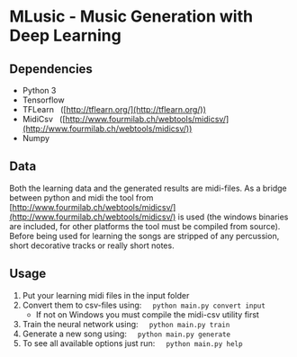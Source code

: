 # MLusic - Music Generation with Deep Learning

## Dependencies
 - Python 3
 - Tensorflow
 - TFLearn &nbsp; ([http://tflearn.org/](http://tflearn.org/))
 - MidiCsv &nbsp; ([http://www.fourmilab.ch/webtools/midicsv/](http://www.fourmilab.ch/webtools/midicsv/))
 - Numpy

## Data
Both the learning data and the generated results are midi-files.
As a bridge between python and midi the tool from 
[http://www.fourmilab.ch/webtools/midicsv/](http://www.fourmilab.ch/webtools/midicsv/)
is used (the windows binaries are included, for other platforms the tool must be compiled from source).
Before being used for learning the songs are stripped of any percussion, short decorative tracks or really short notes.

## Usage
 1. Put your learning midi files in the input folder
 2. Convert them to csv-files using: &nbsp; &nbsp; `python main.py convert input`  
    - If not on Windows you must compile the midi-csv utility first
 4. Train the neural network using: &nbsp; &nbsp; `python main.py train`
 5. Generate a new song using: &nbsp; &nbsp; `python main.py generate`
 6. To see all available options just run: &nbsp; &nbsp; `python main.py help`